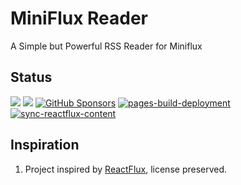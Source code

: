 # MiniFlux Reader
A Simple but Powerful RSS Reader for Miniflux

## Status
<a target="_blank" href="https://github.com/ivancarlosti/minifluxreader"><img src="https://img.shields.io/github/stars/ivancarlosti/minifluxreader?style=flat" /></a>
<a target="_blank" href="https://github.com/ivancarlosti/minifluxreader"><img src="https://img.shields.io/github/last-commit/ivancarlosti/minifluxreader" /></a>
[![GitHub Sponsors](https://img.shields.io/github/sponsors/ivancarlosti?label=GitHub%20Sponsors)](https://github.com/sponsors/ivancarlosti)
[![pages-build-deployment](https://github.com/ivancarlosti/minifluxreader/actions/workflows/pages/pages-build-deployment/badge.svg)](https://github.com/ivancarlosti/minifluxreader/actions/workflows/pages/pages-build-deployment)
[![sync-reactflux-content](https://github.com/ivancarlosti/minifluxreader/actions/workflows/sync-reactflux-content.yml/badge.svg)](https://github.com/ivancarlosti/minifluxreader/actions/workflows/sync-reactflux-content.yml)

## Inspiration
1. Project inspired by [ReactFlux](https://github.com/electh/ReactFlux/), license preserved.

